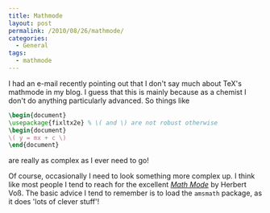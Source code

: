 ```yaml
---
title: Mathmode
layout: post
permalink: /2010/08/26/mathmode/
categories:
  - General
tags:
  - mathmode
---
```

I had an e-mail recently pointing out that I don't say much about TeX's mathmode in my blog. I guess that this is mainly because as a chemist I don't do anything particularly advanced. So things like

```latex
\begin{document}
\usepackage{fixltx2e} % \( and \) are not robust otherwise
\begin{document}
\( y = mx + c \)
\end{document}
```

are really as complex as I ever need to go!

Of course, occasionally I need to look something more complex up. I think like most people I tend to reach for the excellent [_Math Mode_](http://mirror.ctan.org/info/math/voss/mathmode/Mathmode.pdf) by Herbert Voß. The basic advice I tend to remember is to load the `amsmath` package, as it does 'lots of clever stuff'!
